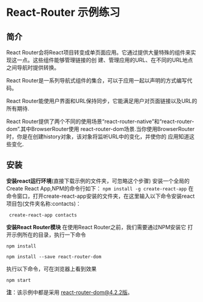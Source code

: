 # React-Router 示例练习
## 简介
React Router会将React项目转变成单页面应用。它通过提供大量特殊的组件来实现这一点。这些组件能够管理链接的创
建、管理应用的URL、在不同的URL地点之间导航时提供转换。

React Router是一系列导航式组件的集合，可以于应用一起以声明的方式编写代码。

React Router能使用户界面和URL保持同步，它能满足用户对页面链接以及URL的所有期待.

React Router提供了两个不同的使用场景“react-router-native”和“react-router-dom”.其中BrowserRouter使用
react-router-dom场景.当你使用BrowserRouter时，你是在创建history对象，该对象将监听URL中的变化，并使你的
应用知道这些变化.

## 安装
**安装react运行环境**(直接下载示例的文件夹，可忽略这个步骤)
安装一个全局的Create React App,NPM的命令行如下：
```npm install -g create-react-app```
在命令窗口，打开create-react-app安装的文件夹，在这里输入以下命令安装react项目包(文件夹名称:contacts)：
```
 create-react-app contacts
```    
       
**安装React Router模块**
在使用React Router之前，我们需要通过NPM安装它
打开示例所在的目录，执行一下命令
```
npm install
```
```
npm install --save react-router-dom
```
执行以下命令，可在浏览器上看到效果
```
npm start
```

**注**：该示例中都是采用 react-router-dom@4.2.2版。
